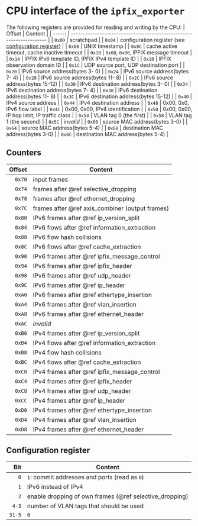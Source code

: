 # CPU interface of the `ipfix_exporter`

The following registers are provided for reading and writing by the CPU:
| Offset | Content                                                              |
| -----: | -------------------------------------------------------------------- |
| `0x00` | scratchpad                                                           |
| `0x04` | configuration register (see [configuration register](#config_reg))   |
| `0x08` | UNIX timestamp                                                       |
| `0x0C` | cache active timeout, cache inactive timeout                         |
| `0x10` | `0x00`, `0x00`, IPFIX message timeout                                |
| `0x14` | IPFIX IPv6 template ID, IPFIX IPv4 template ID                       |
| `0x18` | IPFIX observation domain ID                                          |
| `0x1C` | UDP source port, UDP destination port                                |
| `0x20` | IPv6 source address(bytes  3- 0)                                     |
| `0x24` | IPv6 source address(bytes  7- 4)                                     |
| `0x28` | IPv6 source address(bytes 11- 8)                                     |
| `0x2C` | IPv6 source address(bytes 15-12)                                     |
| `0x30` | IPv6 destination address(bytes  3- 0)                                |
| `0x34` | IPv6 destination address(bytes  7- 4)                                |
| `0x38` | IPv6 destination address(bytes 11- 8)                                |
| `0x3C` | IPv6 destination address(bytes 15-12)                                |
| `0x40` | IPv4 source address                                                  |
| `0x44` | IPv4 destination address                                             |
| `0x48` | 0x00, 0x0, IPv6 flow label                                           |
| `0x4C` | 0x00, 0x00, IPv4 identification                                      |
| `0x50` | 0x00, 0x00, IP hop limit, IP traffic class                           |
| `0x54` | VLAN tag 0 (the first)                                               |
| `0x58` | VLAN tag 1 (the second)                                              |
| `0x5C` | *invalid*                                                            |
| `0x60` | source MAC address(bytes 3-0)                                        |
| `0x64` | source MAC address(bytes 5-4)                                        |
| `0x68` | destination MAC address(bytes 3-0)                                   |
| `0x6C` | destination MAC address(bytes 5-4)                                   |

## Counters
| Offset | Content                                         |
| -----: | ----------------------------------------------- |
| `0x70` | input frames                                    |
| `0x74` | frames after @ref selective_dropping            |
| `0x78` | frames after @ref ethernet_dropping             |
| `0x7C` | frames after @ref axis_combiner (output frames) |
| `0x80` | IPv6 frames after @ref ip_version_split         |
| `0x84` | IPv6 flows after @ref information_extraction    |
| `0x88` | IPv6 flow hash collisions                       |
| `0x8C` | IPv6 flows after @ref cache_extraction          |
| `0x90` | IPv6 frames after @ref ipfix_message_control    |
| `0x94` | IPv6 frames after @ref ipfix_header             |
| `0x98` | IPv6 frames after @ref udp_header               |
| `0x9C` | IPv6 frames after @ref ip_header                |
| `0xA0` | IPv6 frames after @ref ethertype_insertion      |
| `0xA4` | IPv6 frames after @ref vlan_insertion           |
| `0xA8` | IPv6 frames after @ref ethernet_header          |
| `0xAC` | *invalid*                                       |
| `0xB0` | IPv4 frames after @ref ip_version_split         |
| `0xB4` | IPv4 flows after @ref information_extraction    |
| `0xB8` | IPv4 flow hash collisions                       |
| `0xBC` | IPv4 flows after @ref cache_extraction          |
| `0xC0` | IPv4 frames after @ref ipfix_message_control    |
| `0xC4` | IPv4 frames after @ref ipfix_header             |
| `0xC8` | IPv4 frames after @ref udp_header               |
| `0xCC` | IPv4 frames after @ref ip_header                |
| `0xD0` | IPv4 frames after @ref ethertype_insertion      |
| `0xD4` | IPv4 frames after @ref vlan_insertion           |
| `0xD8` | IPv4 frames after @ref ethernet_header          |

<h2 id="config_reg">Configuration register</h2>

| Bit    | Content                                                 |
| -----: | ------------------------------------------------------- |
|    `0` | `1`: commit addresses and ports (read as `0`)           |
|    `1` | IPv6 instead of IPv4                                    |
|    `2` | enable dropping of own frames (@ref selective_dropping) |
|  `4-3` | number of VLAN tags that should be used                 |
| `31-5` | `0`                                                     |
